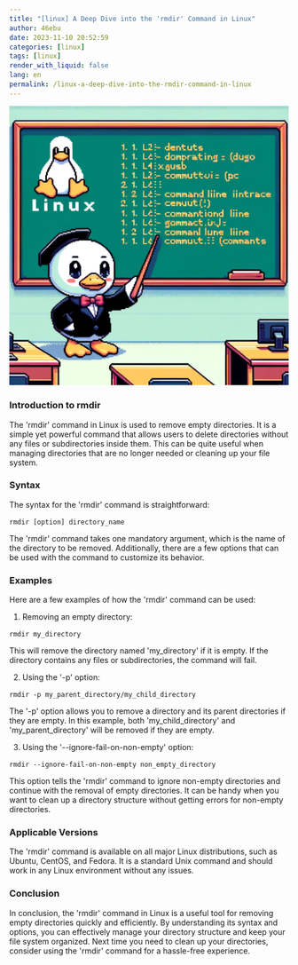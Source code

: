 ```yaml
---
title: "[linux] A Deep Dive into the 'rmdir' Command in Linux"
author: 46ebu
date: 2023-11-10 20:52:59 
categories: [linux]
tags: [linux]
render_with_liquid: false
lang: en
permalink: /linux-a-deep-dive-into-the-rmdir-command-in-linux
---
```


![Intro](/assets/img/post/linux.png)
### Introduction to rmdir
The 'rmdir' command in Linux is used to remove empty directories. It is a simple yet powerful command that allows users to delete directories without any files or subdirectories inside them. This can be quite useful when managing directories that are no longer needed or cleaning up your file system.

### Syntax
The syntax for the 'rmdir' command is straightforward:
```
rmdir [option] directory_name
```
The 'rmdir' command takes one mandatory argument, which is the name of the directory to be removed. Additionally, there are a few options that can be used with the command to customize its behavior.

### Examples
Here are a few examples of how the 'rmdir' command can be used:

1. Removing an empty directory:
```
rmdir my_directory
```
This will remove the directory named 'my_directory' if it is empty. If the directory contains any files or subdirectories, the command will fail.

2. Using the '-p' option:
```
rmdir -p my_parent_directory/my_child_directory
```
The '-p' option allows you to remove a directory and its parent directories if they are empty. In this example, both 'my_child_directory' and 'my_parent_directory' will be removed if they are empty.

3. Using the '--ignore-fail-on-non-empty' option:
```
rmdir --ignore-fail-on-non-empty non_empty_directory
```
This option tells the 'rmdir' command to ignore non-empty directories and continue with the removal of empty directories. It can be handy when you want to clean up a directory structure without getting errors for non-empty directories.

### Applicable Versions
The 'rmdir' command is available on all major Linux distributions, such as Ubuntu, CentOS, and Fedora. It is a standard Unix command and should work in any Linux environment without any issues.

### Conclusion
In conclusion, the 'rmdir' command in Linux is a useful tool for removing empty directories quickly and efficiently. By understanding its syntax and options, you can effectively manage your directory structure and keep your file system organized. Next time you need to clean up your directories, consider using the 'rmdir' command for a hassle-free experience.